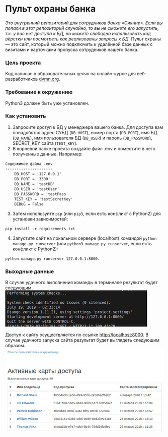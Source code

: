 # Пульт охраны банка

_Это внутренний репозиторий для сотрудников банка «Сияние». Если вы попали в этот репозиторий случайно, то вы не сможете его запустить, т.к. у вас нет доступа к БД, но можете свободно использовать код вёрстки или посмотреть как реализованы запросы к БД._
Пульт охраны — это сайт, который можно подключить к удалённой базе данных с визитами и карточками пропуска сотрудников нашего банка.

### Цель проекта

Код написан в образовательных целях на онлайн-курсе для веб-разработчиков [dvmn.org](https://dvmn.org/modules/django-orm).

### Требование к окружению

Python3 должен быть уже установлен.

### Как установить

1. Запросите доступ к БД у менеджера вашего банка. Для доступа вам понадобятся адрес СУБД (`DB_HOST`), номер порта (`DB_PORT`), имя БД (`DB_NAME`), имя пользователя БД (`DB_USER`) и пароль (`DB_PASSWORD`), SECRET_KEY сайта (`TEST_KEY`).
2. В корневой папке проекта создайте файл .env и поместите в него полученные данные. Например:

```
Содержимое файла .env
---------------------
    DB_HOST = '127.0.0.1'
    DB_PORT = '3300'
    DB_NAME = 'testDB'
    DB_USER = 'testUser'
    DB_PASSWORD = 'testPass'
    TEST_KEY = 'testSecretKey'
    DEBUG = False
```

3. Затем используйте `pip` (или `pip3`, если есть конфликт с Python2) для установки зависимостей:

```
pip install -r requirements.txt
```

4. Запустите сайт на локальном сервере (localhost) командой `python manage.py runserver` (или `python3 manage.py runserver`, если есть конфликт с Python2):

```
python manage.py runserver 127.0.0.1:8000.
```

### Выходные данные

В случае удачного выполнения команды в терминале результат будет следующим.
![terminal result](README_IMAGES/terminal_result.png)

Доступ к сайту осуществляется по ссылке [http://localhost:8000](http://127.0.0.1:8000). В случае удачного запуска сайта результат будет выглядеть следующим образом.
![browser result](README_IMAGES/browser_result.png)
